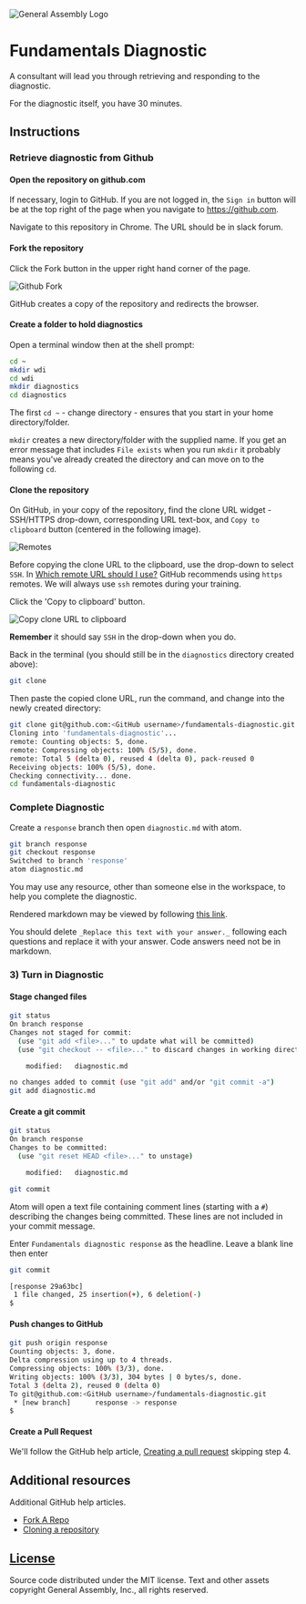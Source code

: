 ![General Assembly Logo](http://i.imgur.com/ke8USTq.png)

# Fundamentals Diagnostic

A consultant will lead you through retrieving and responding to the diagnostic.

For the diagnostic itself, you have 30 minutes.

## Instructions

### Retrieve diagnostic from Github

#### Open the repository on github.com

If necessary, login to GitHub.  If you are not logged in, the `Sign in` button will be at the top right of the page when you navigate to https://github.com.

Navigate to this repository in Chrome.  The URL should be in slack forum.

#### Fork the repository

Click the Fork button in the upper right hand corner of the page.

![Github Fork](https://help.github.com/assets/images/help/repository/fork_button.jpg)

GitHub creates a copy of the repository and redirects the browser.

#### Create a folder to hold diagnostics

Open a terminal window then at the shell prompt:

```sh
cd ~
mkdir wdi
cd wdi
mkdir diagnostics
cd diagnostics
```

The first `cd ~` - change directory - ensures that you start in your home directory/folder.

`mkdir` creates a new directory/folder with the supplied name.  If you get an error message that includes `File exists` when you run `mkdir` it probably means you've already created the directory and can move on to the following `cd`.

#### Clone the repository

On GitHub, in your copy of the repository, find the clone URL widget - SSH/HTTPS drop-down, corresponding URL text-box, and `Copy to clipboard` button (centered in the following image).

![Remotes](https://help.github.com/assets/images/help/repository/remotes-url.png)

Before copying the clone URL to the clipboard, use the drop-down to select `SSH`. In [Which remote URL should I use?](https://help.github.com/articles/which-remote-url-should-i-use/) GitHub recommends using `https` remotes.  We will always use `ssh` remotes during your training.

Click the 'Copy to clipboard' button.

![Copy clone URL to clipboard](https://help.github.com/assets/images/help/repository/clone-repo-clone-url-button.png)

**Remember** it should say `SSH` in the drop-down when you do.

Back in the terminal (you should still be in the `diagnostics` directory created above):

```sh
git clone
```

Then paste the copied clone URL, run the command, and change into the newly created directory:

```sh
git clone git@github.com:<GitHub username>/fundamentals-diagnostic.git
Cloning into 'fundamentals-diagnostic'...
remote: Counting objects: 5, done.
remote: Compressing objects: 100% (5/5), done.
remote: Total 5 (delta 0), reused 4 (delta 0), pack-reused 0
Receiving objects: 100% (5/5), done.
Checking connectivity... done.
cd fundamentals-diagnostic
```

### Complete Diagnostic

Create a `response` branch then open `diagnostic.md` with atom.

```sh
git branch response
git checkout response
Switched to branch 'response'
atom diagnostic.md
```

You may use any resource, other than someone else in the workspace, to help you complete the diagnostic.

Rendered markdown may be viewed by following [this link](diagnostic.md).

You should delete `_Replace this text with your answer._` following each questions and replace it with your answer.  Code answers need not be in markdown.

### 3) Turn in Diagnostic


#### Stage changed files

```sh
git status
On branch response
Changes not staged for commit:
  (use "git add <file>..." to update what will be committed)
  (use "git checkout -- <file>..." to discard changes in working directory)

	modified:   diagnostic.md

no changes added to commit (use "git add" and/or "git commit -a")
git add diagnostic.md
```

#### Create a git commit

```sh
git status
On branch response
Changes to be committed:
  (use "git reset HEAD <file>..." to unstage)

	modified:   diagnostic.md

git commit
```

Atom will open a text file containing comment lines (starting with a `#`) describing the changes being committed.  These lines are not included in your commit message.

Enter `Fundamentals diagnostic response` as the headline.  Leave a blank line then enter

```sh
git commit

[response 29a63bc]
 1 file changed, 25 insertion(+), 6 deletion(-)
$
```

#### Push changes to GitHub

```sh
git push origin response
Counting objects: 3, done.
Delta compression using up to 4 threads.
Compressing objects: 100% (3/3), done.
Writing objects: 100% (3/3), 304 bytes | 0 bytes/s, done.
Total 3 (delta 2), reused 0 (delta 0)
To git@github.com:<GitHub username>/fundamentals-diagnostic.git
 * [new branch]      response -> response
$
```

#### Create a Pull Request

We'll follow the GitHub help article, [Creating a pull request](https://help.github.com/articles/creating-a-pull-request/) skipping step 4.

## Additional resources

Additional GitHub help articles.

- [Fork A Repo](https://help.github.com/articles/fork-a-repo/)
- [Cloning a repository](https://help.github.com/articles/cloning-a-repository/)

## [License](LICENSE)

Source code distributed under the MIT license. Text and other assets copyright
General Assembly, Inc., all rights reserved.

